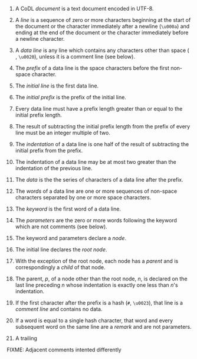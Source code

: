 1.  A CoDL _document_ is a text document encoded in UTF-8.
2.  A _line_ is a sequence of zero or more characters beginning at the start of the document or the character
    immediately after a newline (`\u000a`) and ending at the end of the document or the character immediately before a
    newline character.
4.  A _data line_ is any line which contains any characters other than space (` `, `\u0020`), unless it is a comment
    line (see below).
5.  The _prefix_ of a data line is the space characters before the first non-space character.
6.  The _initial line_ is the first data line.
7.  The _initial prefix_ is the prefix of the initial line.
8.  Every data line must have a prefix length greater than or equal to the initial prefix length.
9.  The result of subtracting the initial prefix length from the prefix of every line must be an integer multiple of
    two.
10. The _indentation_ of a data line is one half of the result of subtracting the initial prefix from the prefix.
11. The indentation of a data line may be at most two greater than the indentation of the previous line.
12. The _data_ is the the series of characters of a data line after the prefix.
13. The _words_ of a data line are one or more sequences of non-space characters separated by one or more space
    characters.
14. The _keyword_ is the first word of a data line.
15. The _parameters_ are the zero or more words following the keyword which are not comments (see below).
16. The keyword and parameters declare a _node_.
17. The initial line declares the _root node_.
18. With the exception of the root node, each node has a _parent_ and is correspondingly a _child_ of that node.
19. The parent, _p_, of a node other than the root node, _n_, is declared on the last line preceding _n_ whose
    indentation is exactly one less than _n_'s indentation.
20. If the first character after the prefix is a hash (`#`, `\u0023`), that line is a _comment line_ and contains no
    data.

22. If a word is equal to a single hash character, that word and every subsequent word on the same line are a _remark_
    and are not parameters.
23. A trailing 


FIXME: Adjacent comments intented differently
